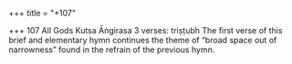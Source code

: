 +++
title = "+107"

+++
107
All Gods
Kutsa Āṅgirasa
3 verses: triṣṭubh
The first verse of this brief and elementary hymn continues the theme of “broad  space out of narrowness” found in the refrain of the previous hymn.